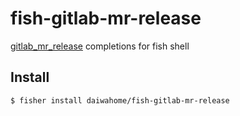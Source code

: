 # fish-gitlab-mr-release

[gitlab_mr_release](https://github.com/sue445/gitlab_mr_release) completions for fish shell

## Install

```shell
$ fisher install daiwahome/fish-gitlab-mr-release
```

